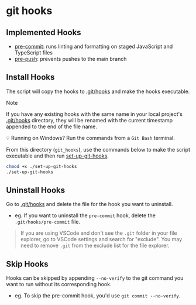 # git hooks

## Implemented Hooks

- [pre-commit](./hooks/pre-commit): runs linting and formatting on staged JavaScript and TypeScript files
- [pre-push](./hooks/pre-push): prevents pushes to the main branch

## Install Hooks
The script will copy the hooks to [.git/hooks](/.git/hooks/) and make the hooks executable.

> [!NOTE]
> If you have any existing hooks with the same name in your local project's [.git/hooks](/.git/hooks/) directory, they will be renamed with the current timestamp appended to the end of the file name.

💡 Running on Windows? Run the commands from a `Git Bash` terminal.

From this directory (`git_hooks`), use the commands below to make the script executable and then run [set-up-git-hooks](./set-up-git-hooks).

```sh
chmod +x ./set-up-git-hooks
./set-up-git-hooks
```

## Uninstall Hooks
Go to [.git/hooks](/.git/hooks/) and delete the file for the hook you want to uninstall.
- eg. If you want to uninstall the `pre-commit` hook, delete the `.git/hooks/pre-commit` file.

> If you are using VSCode and don't see the `.git` folder in your file explorer, go to VSCode settings and search for "exclude". You may need to remove `.git` from the exclude list for the file explorer.

## Skip Hooks
Hooks can be skipped by appending `--no-verify` to the git command you want to run without its corresponding hook.
- eg. To skip the pre-commit hook, you'd use `git commit --no-verify`.
